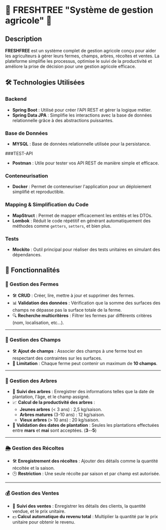 # 🌟 FRESHTREE "Système de gestion agricole" 🌱

## Description
**FRESHFREE** est un système complet de gestion agricole conçu pour aider les agriculteurs à gérer leurs fermes, champs, arbres, récoltes et ventes. La plateforme simplifie les processus, optimise le suivi de la productivité et améliore la prise de décision pour une gestion agricole efficace.

## 🛠️ Technologies Utilisées

### Backend
- **Spring Boot** : Utilisé pour créer l'API REST et gérer la logique métier.
- **Spring Data JPA** : Simplifie les interactions avec la base de données relationnelle grâce à des abstractions puissantes.

### Base de Données
- **MYSQL** : Base de données relationnelle utilisée pour la persistance.

###TEST-API 
- **Postman** : Utile pour tester vos API REST de manière simple et efficace. 

### Conteneurisation
- **Docker** : Permet de conteneuriser l'application pour un déploiement simplifié et reproductible.

### Mapping & Simplification du Code
- **MapStruct** : Permet de mapper efficacement les entités et les DTOs.
- **Lombok** : Réduit le code répétitif en générant automatiquement des méthodes comme `getters`, `setters`, et bien plus.

### Tests
- **Mockito** : Outil principal pour réaliser des tests unitaires en simulant des dépendances.

## 🚀 Fonctionnalités

### 🌾 Gestion des Fermes
- 🛠️ **CRUD** : Créer, lire, mettre à jour et supprimer des fermes.
- 📊 **Validation des données** : Vérification que la somme des surfaces des champs ne dépasse pas la surface totale de la ferme.
- 🔍 **Recherche multicritères** : Filtrer les fermes par différents critères (nom, localisation, etc...).

---

### 🌱 Gestion des Champs
- 🛠️ **Ajout de champs** : Associer des champs à une ferme tout en respectant des contraintes sur les surfaces.
- 🔢 **Limitation** : Chaque ferme peut contenir un maximum de **10 champs**.

---

### 🌳 Gestion des Arbres
- 🌿 **Suivi des arbres** : Enregistrer des informations telles que la date de plantation, l'âge, et le champ assigné.
- 📈 **Calcul de la productivité des arbres** :
  - **Jeunes arbres** (< 3 ans) : 2,5 kg/saison.
  - **Arbres matures** (3-10 ans) : 12 kg/saison.
  - **Vieux arbres** (> 10 ans) : 20 kg/saison.
- 📅 **Validation des dates de plantation** : Seules les plantations effectuées entre **mars** et **mai** sont acceptées. (**3**--**5**)

---

### 🌦️ Gestion des Récoltes
- 🛠️ **Enregistrement des récoltes** : Ajouter des détails comme la quantité récoltée et la saison.
- 🕒 **Restriction** : Une seule récolte par saison et par champ est autorisée.

---

### 💰 Gestion des Ventes
- 🛒 **Suivi des ventes** : Enregistrer les détails des clients, la quantité vendue, et le prix unitaire.
- 💵 **Calcul automatique du revenu total** : Multiplier la quantité par le prix unitaire pour obtenir le revenu.




